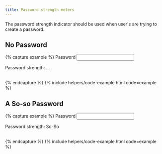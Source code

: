```yaml
---
title: Password strength meters
---
```


The password strength indicator should be used when user's are trying to create a password.

## No Password
{% capture example %}
<label for="password_form_password" class="usa-label">Password</label>
<input id="password_form_password" type="text" class="usa-input" required="required">

<div aria-atomic="true" aria-live="polite" class="pw-na" id="pw-strength-cntnr">
    <div>
        <div class="grid-container">
            <div class="grid-row">
                <div class="pw-bar grid-col"></div>
                <div class="pw-bar grid-col"></div>
                <div class="pw-bar grid-col"></div>
                <div class="pw-bar grid-col"></div>
            </div>
        </div>
        <div class="h5">
            <span class="h6">Password strength: </span>
            <span class="bold" data-forbidden-passwords="[&quot;owq58917@cndps.com&quot;, &quot;owq58917&quot;, &quot;cndps&quot;, &quot;com&quot;, &quot;login.gov&quot;]" id="pw-strength-txt">...</span>
        </div>
        <div class="h6">
            <div class="italic" id="pw-strength-feedback">&nbsp;</div>
            </div>
        </div>
    </div>

{% endcapture %}
{% include helpers/code-example.html code=example %}

## A So-so Password
{% capture example %}
<label for="fd85" class="usa-label">Password</label>
<input id="fd85" type="text" class="usa-input" required="required">

<div aria-atomic="true" aria-live="polite" class="pw-so-so" id="pw-strength-cntnr">
    <div class="mtn3 mb3">
        <div class="clearfix mxn-tiny pt-tiny">
            <div class="pw-bar"></div>
            <div class="pw-bar"></div>
            <div class="pw-bar"></div>
            <div class="pw-bar"></div>
            </div>
            <div class="h5">
                <span class="h6">Password strength: </span>
                <span class="bold" data-forbidden-passwords="[&quot;owq58917@cndps.com&quot;, &quot;owq58917&quot;, &quot;cndps&quot;, &quot;com&quot;, &quot;login.gov&quot;]" id="pw-strength-txt">So-So</span>
                </div>
                <div class="h6">
                <div class="italic" id="pw-strength-feedback">&nbsp;</div>
            </div>
        </div>
    </div>

{% endcapture %}
{% include helpers/code-example.html code=example %}